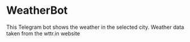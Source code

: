 # WeatherBot
This Telegram bot shows the weather in the selected city.
Weather data taken from the wttr.in website
